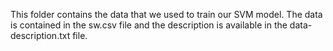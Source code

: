 This folder contains the data that we used to train our SVM model. The data is contained in the sw.csv file and the description is available in the data-description.txt file.
